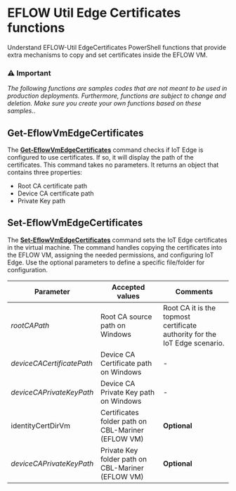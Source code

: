# EFLOW Util Edge Certificates functions

Understand EFLOW-Util EdgeCertificates PowerShell functions that provide extra mechanisms to copy and set certificates inside the EFLOW VM.

### :warning: Important
_The following functions are samples codes that are not meant to be used in production deployments. Furthermore, functions are subject to change and deletion. Make sure you create your own functions based on these samples._.


## Get-EflowVmEdgeCertificates

The [**Get-EflowVmEdgeCertificates**](./EflowUtil-GetEdgeCertificates.ps1) command checks if IoT Edge is configured to use certificates. If so, it will display the path of the certificates. 
This command takes no parameters. It returns an object that contains three properties:

- Root CA certificate path
- Device CA certificate path
- Private Key path

## Set-EflowVmEdgeCertificates

The [**Set-EflowVmEdgeCertificates**](./EflowUtil-SetEdgeCertificates.ps1) command sets the IoT Edge certificates in the virtual machine. The command handles copying the certificates into the EFLOW VM, assigning the needed permissions, and configuring IoT Edge. Use the optional parameters to define a specific file/folder for configuration.

| Parameter | Accepted values | Comments |
| --------- | --------------- | -------- |
| _rootCAPath_ | Root CA source path on Windows | Root CA it is the topmost certificate authority for the IoT Edge scenario. |
| _deviceCACertificatePath_ | Device CA Certificate path on Windows | - |
| _deviceCAPrivateKeyPath_ | Device CA Private Key path on Windows | - |
| identityCertDirVm |  Certificates folder path on CBL-Mariner (EFLOW VM) | **Optional** |
| _deviceCAPrivateKeyPath_ |  Private Key folder path on CBL-Mariner (EFLOW VM) | **Optional** |